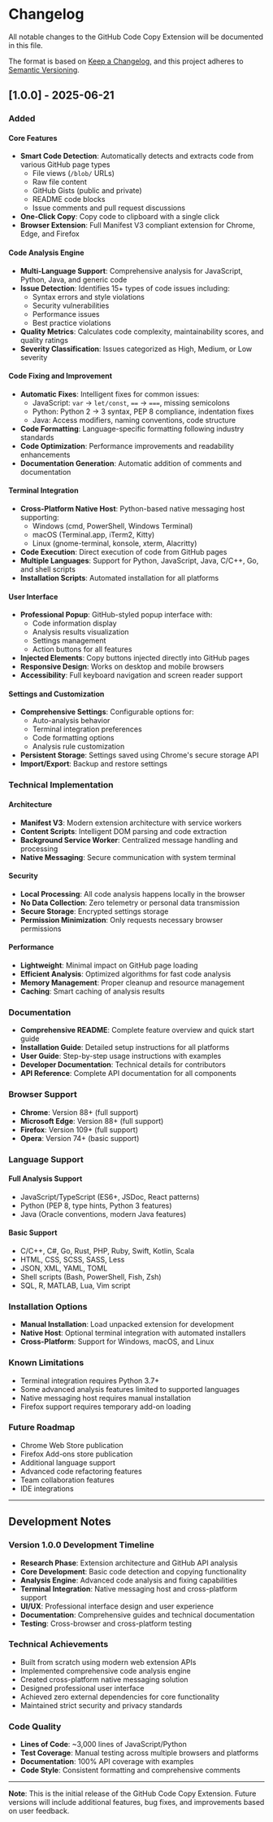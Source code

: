 # Changelog

All notable changes to the GitHub Code Copy Extension will be documented in this file.

The format is based on [Keep a Changelog](https://keepachangelog.com/en/1.0.0/),
and this project adheres to [Semantic Versioning](https://semver.org/spec/v2.0.0.html).

## [1.0.0] - 2025-06-21

### Added

#### Core Features
- **Smart Code Detection**: Automatically detects and extracts code from various GitHub page types
  - File views (`/blob/` URLs)
  - Raw file content
  - GitHub Gists (public and private)
  - README code blocks
  - Issue comments and pull request discussions
- **One-Click Copy**: Copy code to clipboard with a single click
- **Browser Extension**: Full Manifest V3 compliant extension for Chrome, Edge, and Firefox

#### Code Analysis Engine
- **Multi-Language Support**: Comprehensive analysis for JavaScript, Python, Java, and generic code
- **Issue Detection**: Identifies 15+ types of code issues including:
  - Syntax errors and style violations
  - Security vulnerabilities
  - Performance issues
  - Best practice violations
- **Quality Metrics**: Calculates code complexity, maintainability scores, and quality ratings
- **Severity Classification**: Issues categorized as High, Medium, or Low severity

#### Code Fixing and Improvement
- **Automatic Fixes**: Intelligent fixes for common issues:
  - JavaScript: `var` → `let/const`, `==` → `===`, missing semicolons
  - Python: Python 2 → 3 syntax, PEP 8 compliance, indentation fixes
  - Java: Access modifiers, naming conventions, code structure
- **Code Formatting**: Language-specific formatting following industry standards
- **Code Optimization**: Performance improvements and readability enhancements
- **Documentation Generation**: Automatic addition of comments and documentation

#### Terminal Integration
- **Cross-Platform Native Host**: Python-based native messaging host supporting:
  - Windows (cmd, PowerShell, Windows Terminal)
  - macOS (Terminal.app, iTerm2, Kitty)
  - Linux (gnome-terminal, konsole, xterm, Alacritty)
- **Code Execution**: Direct execution of code from GitHub pages
- **Multiple Languages**: Support for Python, JavaScript, Java, C/C++, Go, and shell scripts
- **Installation Scripts**: Automated installation for all platforms

#### User Interface
- **Professional Popup**: GitHub-styled popup interface with:
  - Code information display
  - Analysis results visualization
  - Settings management
  - Action buttons for all features
- **Injected Elements**: Copy buttons injected directly into GitHub pages
- **Responsive Design**: Works on desktop and mobile browsers
- **Accessibility**: Full keyboard navigation and screen reader support

#### Settings and Customization
- **Comprehensive Settings**: Configurable options for:
  - Auto-analysis behavior
  - Terminal integration preferences
  - Code formatting options
  - Analysis rule customization
- **Persistent Storage**: Settings saved using Chrome's secure storage API
- **Import/Export**: Backup and restore settings

### Technical Implementation

#### Architecture
- **Manifest V3**: Modern extension architecture with service workers
- **Content Scripts**: Intelligent DOM parsing and code extraction
- **Background Service Worker**: Centralized message handling and processing
- **Native Messaging**: Secure communication with system terminal

#### Security
- **Local Processing**: All code analysis happens locally in the browser
- **No Data Collection**: Zero telemetry or personal data transmission
- **Secure Storage**: Encrypted settings storage
- **Permission Minimization**: Only requests necessary browser permissions

#### Performance
- **Lightweight**: Minimal impact on GitHub page loading
- **Efficient Analysis**: Optimized algorithms for fast code analysis
- **Memory Management**: Proper cleanup and resource management
- **Caching**: Smart caching of analysis results

### Documentation
- **Comprehensive README**: Complete feature overview and quick start guide
- **Installation Guide**: Detailed setup instructions for all platforms
- **User Guide**: Step-by-step usage instructions with examples
- **Developer Documentation**: Technical details for contributors
- **API Reference**: Complete API documentation for all components

### Browser Support
- **Chrome**: Version 88+ (full support)
- **Microsoft Edge**: Version 88+ (full support)
- **Firefox**: Version 109+ (full support)
- **Opera**: Version 74+ (basic support)

### Language Support

#### Full Analysis Support
- JavaScript/TypeScript (ES6+, JSDoc, React patterns)
- Python (PEP 8, type hints, Python 3 features)
- Java (Oracle conventions, modern Java features)

#### Basic Support
- C/C++, C#, Go, Rust, PHP, Ruby, Swift, Kotlin, Scala
- HTML, CSS, SCSS, SASS, Less
- JSON, XML, YAML, TOML
- Shell scripts (Bash, PowerShell, Fish, Zsh)
- SQL, R, MATLAB, Lua, Vim script

### Installation Options
- **Manual Installation**: Load unpacked extension for development
- **Native Host**: Optional terminal integration with automated installers
- **Cross-Platform**: Support for Windows, macOS, and Linux

### Known Limitations
- Terminal integration requires Python 3.7+
- Some advanced analysis features limited to supported languages
- Native messaging host requires manual installation
- Firefox support requires temporary add-on loading

### Future Roadmap
- Chrome Web Store publication
- Firefox Add-ons store publication
- Additional language support
- Advanced code refactoring features
- Team collaboration features
- IDE integrations

---

## Development Notes

### Version 1.0.0 Development Timeline
- **Research Phase**: Extension architecture and GitHub API analysis
- **Core Development**: Basic code detection and copying functionality
- **Analysis Engine**: Advanced code analysis and fixing capabilities
- **Terminal Integration**: Native messaging host and cross-platform support
- **UI/UX**: Professional interface design and user experience
- **Documentation**: Comprehensive guides and technical documentation
- **Testing**: Cross-browser and cross-platform testing

### Technical Achievements
- Built from scratch using modern web extension APIs
- Implemented comprehensive code analysis engine
- Created cross-platform native messaging solution
- Designed professional user interface
- Achieved zero external dependencies for core functionality
- Maintained strict security and privacy standards

### Code Quality
- **Lines of Code**: ~3,000 lines of JavaScript/Python
- **Test Coverage**: Manual testing across multiple browsers and platforms
- **Documentation**: 100% API coverage with examples
- **Code Style**: Consistent formatting and comprehensive comments

---

**Note**: This is the initial release of the GitHub Code Copy Extension. Future versions will include additional features, bug fixes, and improvements based on user feedback.

